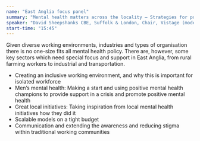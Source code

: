 ```yaml
---
name: "East Anglia focus panel"
summary: "Mental health matters across the locality – Strategies for positive mental health throughout our region"
speaker: "David Sheepshanks CBE, Suffolk & London, Chair, Vistage (moderator) <br>Sadie Lofthouse, Director of Culture & Performance, Adnams"
start-time: "15:45"
---
```


Given diverse working environments, industries and types of organisation there is no one-size fits all mental health policy. There are, however, some key sectors which need special focus and support in East Anglia, from rural farming workers to industrial and transportation.

- Creating an inclusive working environment, and why this is important for isolated workforce
- Men’s mental health: Making a start and using positive mental health champions to provide support in a crisis and promote positive mental health
- Great local initiatives: Taking inspiration from local mental health initiatives how they did it
- Scalable models on a tight budget
- Communication and extending the awareness and reducing stigma within traditional working communities
